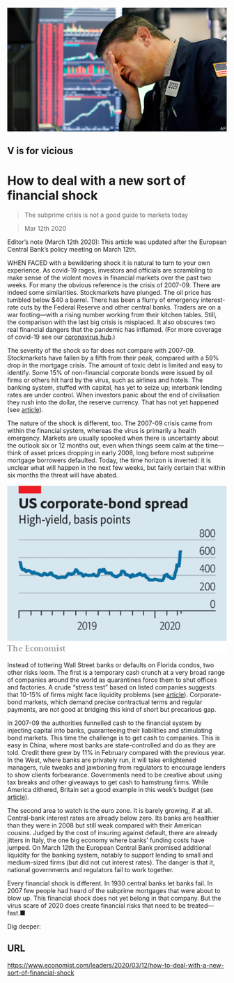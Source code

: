 ![](./images/20200314_LDP501.jpg)

## V is for vicious

# How to deal with a new sort of financial shock

> The subprime crisis is not a good guide to markets today

> Mar 12th 2020

Editor’s note (March 12th 2020): This article was updated after the European Central Bank’s policy meeting on March 12th.

WHEN FACED with a bewildering shock it is natural to turn to your own experience. As covid-19 rages, investors and officials are scrambling to make sense of the violent moves in financial markets over the past two weeks. For many the obvious reference is the crisis of 2007-09. There are indeed some similarities. Stockmarkets have plunged. The oil price has tumbled below $40 a barrel. There has been a flurry of emergency interest-rate cuts by the Federal Reserve and other central banks. Traders are on a war footing—with a rising number working from their kitchen tables. Still, the comparison with the last big crisis is misplaced. It also obscures two real financial dangers that the pandemic has inflamed. (For more coverage of covid-19 see our [coronavirus hub](https://www.economist.com//news/2020/03/11/the-economists-coverage-of-the-coronavirus).)

The severity of the shock so far does not compare with 2007-09. Stockmarkets have fallen by a fifth from their peak, compared with a 59% drop in the mortgage crisis. The amount of toxic debt is limited and easy to identify. Some 15% of non-financial corporate bonds were issued by oil firms or others hit hard by the virus, such as airlines and hotels. The banking system, stuffed with capital, has yet to seize up; interbank lending rates are under control. When investors panic about the end of civilisation they rush into the dollar, the reserve currency. That has not yet happened (see [article](https://www.economist.com//finance-and-economics/2020/03/12/a-spike-in-the-dollar-has-been-a-reliable-signal-of-global-panic)).

The nature of the shock is different, too. The 2007-09 crisis came from within the financial system, whereas the virus is primarily a health emergency. Markets are usually spooked when there is uncertainty about the outlook six or 12 months out, even when things seem calm at the time—think of asset prices dropping in early 2008, long before most subprime mortgage borrowers defaulted. Today, the time horizon is inverted: it is unclear what will happen in the next few weeks, but fairly certain that within six months the threat will have abated.



![](./images/20200314_LDC701.png)

Instead of tottering Wall Street banks or defaults on Florida condos, two other risks loom. The first is a temporary cash crunch at a very broad range of companies around the world as quarantines force them to shut offices and factories. A crude “stress test” based on listed companies suggests that 10-15% of firms might face liquidity problems (see [article](https://www.economist.com//finance-and-economics/2020/03/12/corporate-bonds-and-loans-are-at-the-centre-of-a-new-financial-scare)). Corporate-bond markets, which demand precise contractual terms and regular payments, are not good at bridging this kind of short but precarious gap.

In 2007-09 the authorities funnelled cash to the financial system by injecting capital into banks, guaranteeing their liabilities and stimulating bond markets. This time the challenge is to get cash to companies. This is easy in China, where most banks are state-controlled and do as they are told. Credit there grew by 11% in February compared with the previous year. In the West, where banks are privately run, it will take enlightened managers, rule tweaks and jawboning from regulators to encourage lenders to show clients forbearance. Governments need to be creative about using tax breaks and other giveaways to get cash to hamstrung firms. While America dithered, Britain set a good example in this week’s budget (see [article](https://www.economist.com//britain/2020/03/12/anti-covid-19-measures-mask-a-shift-in-britains-budget-strategy)).

The second area to watch is the euro zone. It is barely growing, if at all. Central-bank interest rates are already below zero. Its banks are healthier than they were in 2008 but still weak compared with their American cousins. Judged by the cost of insuring against default, there are already jitters in Italy, the one big economy where banks’ funding costs have jumped. On March 12th the European Central Bank promised additional liquidity for the banking system, notably to support lending to small and medium-sized firms (but did not cut interest rates). The danger is that it, national governments and regulators fail to work together.

Every financial shock is different. In 1930 central banks let banks fail. In 2007 few people had heard of the subprime mortgages that were about to blow up. This financial shock does not yet belong in that company. But the virus scare of 2020 does create financial risks that need to be treated—fast.■

Dig deeper:

## URL

https://www.economist.com/leaders/2020/03/12/how-to-deal-with-a-new-sort-of-financial-shock
